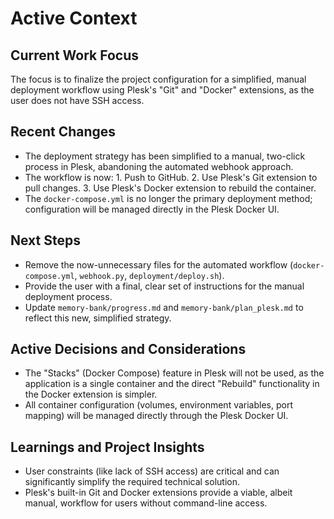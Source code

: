 # Active Context

## Current Work Focus
The focus is to finalize the project configuration for a simplified, manual deployment workflow using Plesk's "Git" and "Docker" extensions, as the user does not have SSH access.

## Recent Changes
- The deployment strategy has been simplified to a manual, two-click process in Plesk, abandoning the automated webhook approach.
- The workflow is now: 1. Push to GitHub. 2. Use Plesk's Git extension to pull changes. 3. Use Plesk's Docker extension to rebuild the container.
- The `docker-compose.yml` is no longer the primary deployment method; configuration will be managed directly in the Plesk Docker UI.

## Next Steps
- Remove the now-unnecessary files for the automated workflow (`docker-compose.yml`, `webhook.py`, `deployment/deploy.sh`).
- Provide the user with a final, clear set of instructions for the manual deployment process.
- Update `memory-bank/progress.md` and `memory-bank/plan_plesk.md` to reflect this new, simplified strategy.

## Active Decisions and Considerations
- The "Stacks" (Docker Compose) feature in Plesk will not be used, as the application is a single container and the direct "Rebuild" functionality in the Docker extension is simpler.
- All container configuration (volumes, environment variables, port mapping) will be managed directly through the Plesk Docker UI.

## Learnings and Project Insights
- User constraints (like lack of SSH access) are critical and can significantly simplify the required technical solution.
- Plesk's built-in Git and Docker extensions provide a viable, albeit manual, workflow for users without command-line access.
